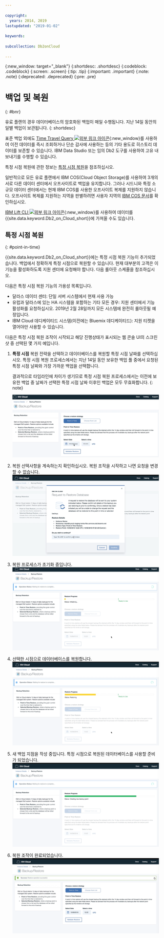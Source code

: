 ```yaml
---

copyright:
  years: 2014, 2019
lastupdated: "2019-01-02"

keywords: 

subcollection: Db2onCloud

---
```


<!-- Attribute definitions --> 
{:new_window: target="_blank"}
{:shortdesc: .shortdesc}
{:codeblock: .codeblock}
{:screen: .screen}
{:tip: .tip}
{:important: .important}
{:note: .note}
{:deprecated: .deprecated}
{:pre: .pre}

# 백업 및 복원
{: #bnr}

유료 플랜의 경우 데이터베이스의 암호화된 백업이 매일 수행됩니다. 지난 14일 동안의 일별 백업이 보관됩니다.
{: shortdesc}

표준 백업 외에도 [Time Travel Query ![외부 링크 아이콘](../../icons/launch-glyph.svg "외부 링크 아이콘")](https://developer.ibm.com/answers/questions/426878/how-do-i-use-time-travel-query-in-db2-or-db2-on-cl.html){:new_window}를 사용하여 이전 데이터를 즉시 조회하거나 단순 감사에 사용하는 등의 기타 용도로 히스토리 데이터를 보존할 수 있습니다. IBM Data Studio 또는 임의 Db2 도구를 사용하여 고유 내보내기를 수행할 수 있습니다.
 
특정 시점 복원에 관한 정보는 [특정 시점 복원](#point-in-time)을 참조하십시오.

일반적으로 모든 유료 플랜에서 IBM COS(Cloud Object Storage)를 사용하여 3개의 서로 다른 데이터 센터에서 오프사이트로 백업을 유지합니다. 그러나 시드니와 특정 소규모 데이터 센터에서는 현재 IBM COS를 사용한 오프사이트 복제를 지원하지 않습니다. 오프사이트 복제를 지원하는 지역을 판별하려면 사용자 지역의 [IBM COS 문서](/docs/services/cloud-object-storage/basics/endpoints.html#select-regions-and-endpoints)를 확인하십시오.

<!-- Retained backups are used by IBM for system recovery purposes in the event of a disaster or system loss. Use the [Time Travel Query ![External link icon](../../icons/launch-glyph.svg "External link icon")](https://developer.ibm.com/answers/questions/426878/how-do-i-use-time-travel-query-in-db2-or-db2-on-cl.html){:new_window} to keep historical data for your own purposes. In addition, you can also perform your own exports using IBM Data Studio or any Db2 tool. -->

<!-- To store your backups offsite at a remote storage site, make a request to IBM Support. -->

[IBM Lift CLI ![외부 링크 아이콘](../../icons/launch-glyph.svg "외부 링크 아이콘")](https://lift.ng.bluemix.net/){:new_window}를 사용하여 데이터를 {{site.data.keyword.Db2_on_Cloud_short}}에 가져올 수도 있습니다.

## 특정 시점 복원
{: #point-in-time}

{{site.data.keyword.Db2_on_Cloud_short}}에는 특정 시점 복원 기능이 추가되었습니다. 백업에서 정확하게 특정 시점으로 복원할 수 있습니다. 현재 대부분의 고객은 이 기능을 활성화하도록 지원 센터에 요청해야 합니다. 다음 롤아웃 스케줄을 참조하십시오.

다음은 특정 시점 복원 기능의 가용성 목록입니다.
- 달라스 데이터 센터: 단일 서버 시스템에서 현재 사용 가능
- 유럽과 달라스에 있는 HA 시스템을 포함하는 기타 모든 경우: 지원 센터에서 기능 활성화를 요청하십시오. 2019년 2월 28일까지 모든 시스템에 완전히 롤아웃될 예정입니다.
- IBM Cloud 데디케이티드 시스템(이전에는 Bluemix 데디케이티드): 지원 티켓을 열어야만 사용할 수 있습니다.

다음은 특정 시점 복원 조작이 시작되고 해당 진행상태가 표시되는 웹 콘솔 UI의 스크린샷 중 선택된 몇 가지 예입니다.

1. **특정 시점** 복원 전략을 선택하고 데이터베이스를 복원할 특정 시점 날짜를 선택하십시오. 특정 시점 복원 프로세스에서는 지난 14일 동안 보유한 백업 풀 중에서 요청된 특정 시점 날짜와 가장 가까운 백업을 선택합니다. 

   결과적으로 타임라인에 차이가 생기므로 특정 시점 복원 프로세스에서는 이전에 보유한 백업 중 날짜가 선택한 특정 시점 날짜 이후인 백업은 모두 무효화합니다.
   {: note}

   ![특정 시점 복원 전략의 강조표시된 선택사항 보기](images/pit_restore_1.png)

2. 복원 선택사항을 계속하는지 확인하십시오. 복원 조작을 시작하고 나면 요청을 변경할 수 없습니다.  
![특정 시점 복원 확인 대화 상자 보기](images/pit_restore_2.png)

3. 복원 프로세스가 초기화 중입니다.
![특정 시점 복원 초기화 보기](images/pit_restore_3.png)

4. 선택한 시점으로 데이터베이스를 복원합니다.
![특정 시점 복원의 진행상태 보기](images/pit_restore_4.png)

5. 새 백업 지점을 작성 중입니다. 특정 시점으로 복원된 데이터베이스를 사용할 준비가 되었습니다.
![새 백업 지점 작성 보기](images/pit_restore_5.png)

6. 복원 조작이 완료되었습니다.
![복원 조작의 성공적 완료 보기](images/pit_restore_6.png)

